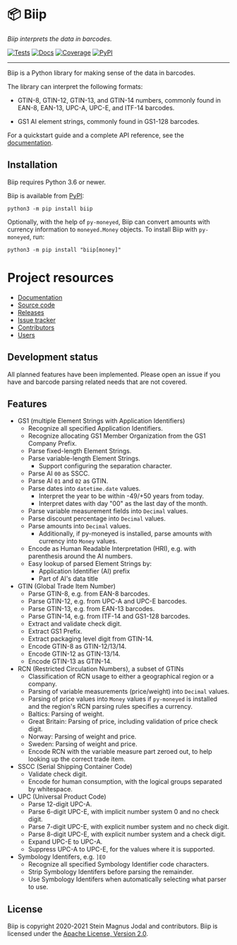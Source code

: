 # &#x1F4E6; Biip

_Biip interprets the data in barcodes._

[![Tests](https://img.shields.io/github/workflow/status/jodal/biip/Tests)](https://github.com/jodal/biip/actions?workflow=Tests)
[![Docs](https://img.shields.io/readthedocs/biip)](https://biip.readthedocs.io/en/latest/)
[![Coverage](https://img.shields.io/codecov/c/gh/jodal/biip)](https://codecov.io/gh/jodal/biip)
[![PyPI](https://img.shields.io/pypi/v/biip)](https://pypi.org/project/biip/)

---

Biip is a Python library for making sense of the data in barcodes.

The library can interpret the following formats:

- GTIN-8, GTIN-12, GTIN-13, and GTIN-14 numbers,
  commonly found in EAN-8, EAN-13, UPC-A, UPC-E, and ITF-14 barcodes.

- GS1 AI element strings,
  commonly found in GS1-128 barcodes.

For a quickstart guide and a complete API reference,
see the [documentation](https://biip.readthedocs.io/).

## Installation

Biip requires Python 3.6 or newer.

Biip is available from [PyPI](https://pypi.org/project/biip/):

```
python3 -m pip install biip
```

Optionally, with the help of `py-moneyed`, Biip can convert amounts with
currency information to `moneyed.Money` objects.
To install Biip with `py-moneyed`, run:

```
python3 -m pip install "biip[money]"
```

# Project resources

- [Documentation](https://biip.readthedocs.io/)
- [Source code](https://github.com/jodal/biip)
- [Releases](https://github.com/jodal/biip/releases)
- [Issue tracker](https://github.com/jodal/biip/issues)
- [Contributors](https://github.com/jodal/biip/graphs/contributors)
- [Users](https://github.com/jodal/biip/wiki/Users)

## Development status

All planned features have been implemented.
Please open an issue if you have and barcode parsing related needs that are not covered.

## Features

- GS1 (multiple Element Strings with Application Identifiers)
  - Recognize all specified Application Identifiers.
  - Recognize allocating GS1 Member Organization from the GS1 Company Prefix.
  - Parse fixed-length Element Strings.
  - Parse variable-length Element Strings.
    - Support configuring the separation character.
  - Parse AI `00` as SSCC.
  - Parse AI `01` and `02` as GTIN.
  - Parse dates into `datetime.date` values.
    - Interpret the year to be within -49/+50 years from today.
    - Interpret dates with day "00" as the last day of the month.
  - Parse variable measurement fields into `Decimal` values.
  - Parse discount percentage into `Decimal` values.
  - Parse amounts into `Decimal` values.
    - Additionally, if py-moneyed is installed,
      parse amounts with currency into `Money` values.
  - Encode as Human Readable Interpretation (HRI),
    e.g. with parenthesis around the AI numbers.
  - Easy lookup of parsed Element Strings by:
    - Application Identifier (AI) prefix
    - Part of AI's data title
- GTIN (Global Trade Item Number)
  - Parse GTIN-8, e.g. from EAN-8 barcodes.
  - Parse GTIN-12, e.g. from UPC-A and UPC-E barcodes.
  - Parse GTIN-13, e.g. from EAN-13 barcodes.
  - Parse GTIN-14, e.g. from ITF-14 and GS1-128 barcodes.
  - Extract and validate check digit.
  - Extract GS1 Prefix.
  - Extract packaging level digit from GTIN-14.
  - Encode GTIN-8 as GTIN-12/13/14.
  - Encode GTIN-12 as GTIN-13/14.
  - Encode GTIN-13 as GTIN-14.
- RCN (Restricted Circulation Numbers), a subset of GTINs
  - Classification of RCN usage to either a geographical region or a company.
  - Parsing of variable measurements (price/weight) into `Decimal`
    values.
  - Parsing of price values into `Money` values if `py-moneyed` is
    installed and the region's RCN parsing rules specifies a currency.
  - Baltics: Parsing of weight.
  - Great Britain: Parsing of price, including validation of price check digit.
  - Norway: Parsing of weight and price.
  - Sweden: Parsing of weight and price.
  - Encode RCN with the variable measure part zeroed out,
    to help looking up the correct trade item.
- SSCC (Serial Shipping Container Code)
  - Validate check digit.
  - Encode for human consumption, with the logical groups separated by whitespace.
- UPC (Universal Product Code)
  - Parse 12-digit UPC-A.
  - Parse 6-digit UPC-E, with implicit number system 0 and no check digit.
  - Parse 7-digit UPC-E, with explicit number system and no check digit.
  - Parse 8-digit UPC-E, with explicit number system and a check digit.
  - Expand UPC-E to UPC-A.
  - Suppress UPC-A to UPC-E, for the values where it is supported.
- Symbology Identifers, e.g. `]EO`
  - Recognize all specified Symbology Identifier code characters.
  - Strip Symbology Identifers before parsing the remainder.
  - Use Symbology Identifers when automatically selecting what parser to use.

## License

Biip is copyright 2020-2021 Stein Magnus Jodal and contributors.
Biip is licensed under the
[Apache License, Version 2.0](https://www.apache.org/licenses/LICENSE-2.0).
